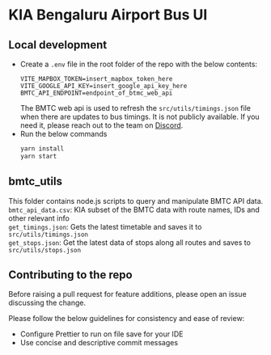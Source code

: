 # KIA Bengaluru Airport Bus UI

## Local development
- Create a `.env` file in the root folder of the repo with the below contents:
    ```dotenv
    VITE_MAPBOX_TOKEN=insert_mapbox_token_here
    VITE_GOOGLE_API_KEY=insert_google_api_key_here
    BMTC_API_ENDPOINT=endpoint_of_btmc_web_api
    ```
  The BMTC web api is used to refresh the `src/utils/timings.json` file when there are updates to bus timings. It is not publicly available. If you need it, please reach out to the team on [Discord](https://discord.gg/XhmvDP4kXp).
- Run the below commands
    ```bash
    yarn install
    yarn start
    ```
## bmtc_utils
This folder contains node.js scripts to query and manipulate BMTC API data.  
`bmtc_api_data.csv`: KIA subset of the BMTC data with route names, IDs and other relevant info  
`get_timings.json`: Gets the latest timetable and saves it to `src/utils/timings.json`  
`get_stops.json`: Get the latest data of stops along all routes and saves to `src/utils/stops.json`  

## Contributing to the repo
Before raising a pull request for feature additions, please open an issue discussing the change.  

Please follow the below guidelines for consistency and ease of review:
- Configure Prettier to run on file save for your IDE
- Use concise and descriptive commit messages
